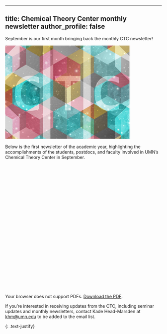 <head>
  <meta charset="UTF-8">
  <style>
    .pdf-container {
      position: relative;
      width: 100%;
      padding-top: 130%; /* Adjust for aspect ratio */
    }
    .pdf-container iframe {
      position: absolute;
      top: 0;
      left: 0;
      width: 100%;
      height: 100%;
      border: none;
    }
    @media (min-width: 768px) {
      .pdf-container {
        padding-top: 80%; /* Less tall on larger screens */
      }
    }
  </style>
</head>

---
title: Chemical Theory Center monthly newsletter
author_profile: false
---
 September is our first month bringing back the monthly CTC newsletter! 
 
 <img src="/assets/images/CTC-logo.jpg" alt="" style="width:400px;">

Below is the first newsletter of the academic year, highlighting the accomplishments of the students, postdocs, and faculty involved in UMN’s Chemical Theory Center in September.

<div class="pdf-container">
 <object data="/assets/files/September-2025-CTC-Newsletter.pdf" type="application/pdf" width="100%">
     <p>Your browser does not support PDFs. 
        <a href="/assets/files/September-2025-CTC-Newsletter.pdf">Download the PDF</a>.</p>
 </object>
</div>

If you’re interested in receiving updates from the CTC, including seminar updates and monthly newsletters, contact Kade Head-Marsden at  <a href = "mailto: khm@umn.edu">khm@umn.edu</a> to be added to the email list. 

{: .text-justify}
